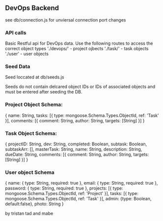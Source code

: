 ## DevOps Backend  

see db/connection.js for unviersal connection port changes

### API calls
Basic Restful api for DevOps data. Use the following routes to access the correct object types
'./devops/' - project ojbects
'./task/'   - task objects
'./user'    - user objects


### Seed Data
Seed loccated at db/seeds.js

Seeds do not contain delcared object IDs or IDs of associated objects and must be entered after seeding the DB.

### Project Object Schema:
{
  name: String,
  tasks: [{
    type: mongoose.Schema.Types.ObjectId,
    ref: 'Task'
  }],
  comments: [{
    comment: String,
    author: String,
    targets: [String]
  }]
}

### Task Object Schema:
{
projectID: String,
  dev: String,
  completed: Boolean,
  subtask: Boolean,
  subtaskArr: [],
  masterTask: String,
  name: String,
  description: String,
  dueDate: String,
  comments: [{
    comment: String,
    author: String,
    targets: [String]
  }]
}

### User object Schema
{
  name: { type: String, required: true },
  email: { type: String, required: true },
  password: { type: String, required: true },
  projects: [{
    type: mongoose.Schema.Types.ObjectId,
    ref: 'Project'
  }],
  tasks: [{
    type: mongoose.Schema.Types.ObjectId,
    ref: 'Task'
  }],
  admin: {type: Boolean, default:false},
  photo: String
}

by tristan tad and mabe